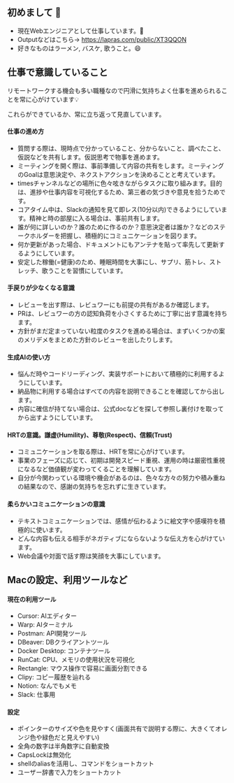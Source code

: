 ## 初めまして 👋
- 現在Webエンジニアとして仕事しています。🔭
- Outputなどはこちら→ https://lapras.com/public/XT3QQON
- 好きなものはラーメン, バスケ, 歌うこと。😄

## 仕事で意識していること
リモートワークする機会も多い職種なので円滑に気持ちよく仕事を進められることを常に心がけています💡

これらができているか、常に立ち返って見直しています。

#### 仕事の進め方
- 質問する際は、現時点で分かっていること、分からないこと、調べたこと、仮説などを共有します。仮説思考で物事を進めます。
- ミーティングを開く際は、事前準備して内容の共有をします。ミーティングのGoalは意思決定や、ネクストアクションを決めることと考えています。
- timesチャンネルなどの場所に色々呟きながらタスクに取り組みます。目的は、進捗や仕事内容を可視化するため、第三者の気づきや意見を拾うためです。
- コアタイム中は、Slackの通知を見て即レス(10分以内)できるようにしています。精神と時の部屋に入る場合は、事前共有します。
- 誰が何に詳しいのか？誰のために作るのか？意思決定者は誰か？などのステークホルダーを把握し、積極的にコミュニケーションを図ります。
- 何か更新があった場合、ドキュメントにもアンテナを貼って率先して更新するようにしています。
- 安定した稼働(=健康)のため、睡眠時間を大事にし、サプリ、筋トレ、ストレッチ、歌うことを習慣にしています。

#### 手戻りが少なくなる意識
- レビューを出す際は、レビュワーにも前提の共有があるか確認します。
- PRは、レビュワーの方の認知負荷を小さくするために丁寧に出す意識を持ちます。
- 方針がまだ定まっていない粒度のタスクを進める場合は、まずいくつかの案のメリデメをまとめた方針のレビューを出したりします。

#### 生成AIの使い方
- 悩んだ時やコードリーディング、実装サポートにおいて積極的に利用するようにしています。
- 納品物に利用する場合はすべての内容を説明できることを確認してから出します。
- 内容に確信が持てない場合は、公式docなどを探して参照し裏付けを取ってから出すようにしています。

#### HRTの意識。謙虚(Humility)、尊敬(Respect)、信頼(Trust)
- コミュニケーションを取る際は、HRTを常に心がけています。
- 事業のフェーズに応じて、初期は開発スピード重視、運用の時は厳密性重視になるなど価値観が変わってくることを理解しています。
- 自分が今関わっている環境や機会があるのは、色々な方々の努力や積み重ねの結果なので、感謝の気持ちを忘れずに生きています。

#### 柔らかいコミュニケーションの意識
- テキストコミュニケーションでは、感情が伝わるように絵文字や感嘆符を積極的に使います。
- どんな内容も伝える相手がネガティブにならないような伝え方を心がけています。
- Web会議や対面で話す際は笑顔を大事にしています。

## Macの設定、利用ツールなど
#### 現在の利用ツール
- Cursor: AIエディター
- Warp: AIターミナル
- Postman: API開発ツール
- DBeaver: DBクライアントツール
- Docker Desktop: コンテナツール
- RunCat: CPU、メモリの使用状況を可視化
- Rectangle: マウス操作で容易に画面分割できる
- Clipy: コピー履歴を辿れる
- Notion: なんでもメモ
- Slack: 仕事用

#### 設定
- ポインターのサイズや色を見やすく(画面共有で説明する際に、大きくてオレンジ色や緑色だと見えやすい)
- 全角の数字は半角数字に自動変換
- CapsLockは無効化
- shellのaliasを活用し、コマンドをショートカット
- ユーザー辞書で入力をショートカット
